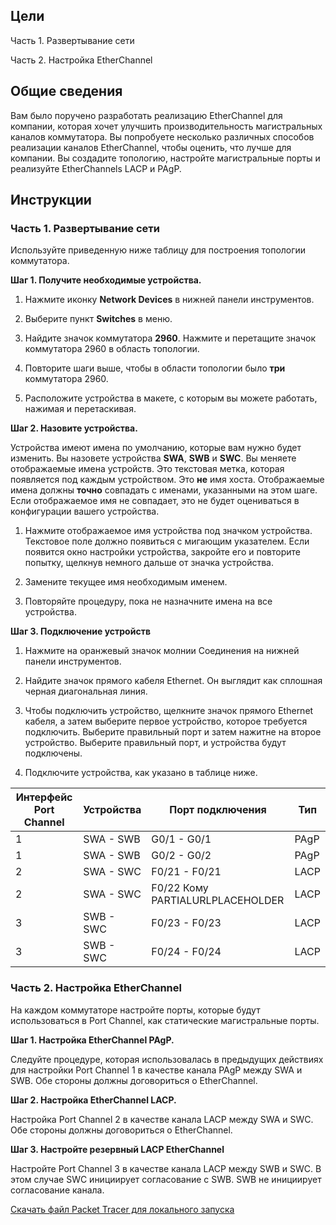 ## Цели

Часть 1. Развертывание сети

Часть 2. Настройка EtherChannel

## Общие сведения

Вам было поручено разработать реализацию EtherChannel для компании, которая хочет улучшить производительность магистральных каналов коммутатора. Вы попробуете несколько различных способов реализации каналов EtherChannel, чтобы оценить, что лучше для компании. Вы создадите топологию, настройте магистральные порты и реализуйте EtherChannels LACP и PAgP.

## Инструкции

### Часть 1. Развертывание сети

Используйте приведенную ниже таблицу для построения топологии коммутатора.

**Шаг 1. Получите необходимые устройства.**

1.  Нажмите иконку **Network Devices** в нижней панели инструментов.

2.  Выберите пункт **Switches** в меню.

3.  Найдите значок коммутатора **2960**. Нажмите и перетащите значок коммутатора 2960 в область топологии.

4.  Повторите шаги выше, чтобы в области топологии было **три** коммутатора 2960.

5.  Расположите устройства в макете, с которым вы можете работать, нажимая и перетаскивая.

**Шаг 2. Назовите устройства.**

Устройства имеют имена по умолчанию, которые вам нужно будет изменить. Вы назовете устройства **SWA**, **SWB** и **SWC**. Вы меняете отображаемые имена устройств. Это текстовая метка, которая появляется под каждым устройством. Это **не** имя хоста. Отображаемые имена должны **точно** совпадать с именами, указанными на этом шаге. Если отображаемое имя не совпадает, это не будет оцениваться в конфигурации вашего устройства.

1.  Нажмите отображаемое имя устройства под значком устройства. Текстовое поле должно появиться с мигающим указателем. Если появится окно настройки устройства, закройте его и повторите попытку, щелкнув немного дальше от значка устройства.

2.  Замените текущее имя необходимым именем.

3.  Повторяйте процедуру, пока не назначните имена на все устройства.

**Шаг 3. Подключение устройств**

1. Нажмите на оранжевый значок молнии Соединения на нижней панели инструментов.

2. Найдите значок прямого кабеля Ethernet. Он выглядит как сплошная черная диагональная линия.

3. Чтобы подключить устройство, щелкните значок прямого Ethernet кабеля, а затем выберите первое устройство, которое требуется подключить. Выберите правильный порт и затем нажитне на второе устройство. Выберите правильный порт, и устройства будут подключены.

4. Подключите устройства, как указано в таблице ниже.

| Интерфейс Port Channel | Устройства | Порт подключения                 | Тип  |
|------------------------|------------|----------------------------------|------|
| 1                      | SWA - SWB  | G0/1 - G0/1                      | PAgP |
| 1                      | SWA - SWB  | G0/2 - G0/2                      | PAgP |
| 2                      | SWA - SWC  | F0/21 - F0/21                    | LACP |
| 2                      | SWA - SWC  | F0/22 Кому PARTIALURLPLACEHOLDER | LACP |
| 3                      | SWB - SWC  | F0/23 - F0/23                    | LACP |
| 3                      | SWB - SWC  | F0/24 - F0/24                    | LACP |

### Часть 2. Настройка EtherChannel

На каждом коммутаторе настройте порты, которые будут использоваться в Port Channel, как статические магистральные порты.

**Шаг 1. Настройка EtherChannel PAgP.**

Следуйте процедуре, которая использовалась в предыдущих действиях для настройки Port Channel 1 в качестве канала PAgP между SWA и SWB. Обе стороны должны договориться о EtherChannel.

**Шаг 2. Настройка EtherChannel LACP.**

Настройка Port Channel 2 в качестве канала LACP между SWA и SWC. Обе стороны должны договориться о EtherChannel.

**Шаг 3. Настройте резервный LACP EtherChannel**

Настройте Port Channel 3 в качестве канала LACP между SWB и SWC. В этом случае SWC инициирует согласование с SWB. SWB не инициирует согласование канала.

[Скачать файл Packet Tracer для локального запуска](./assets/6.4.1-packet-tracer---implement-etherchannel_ru-RU.pka)

